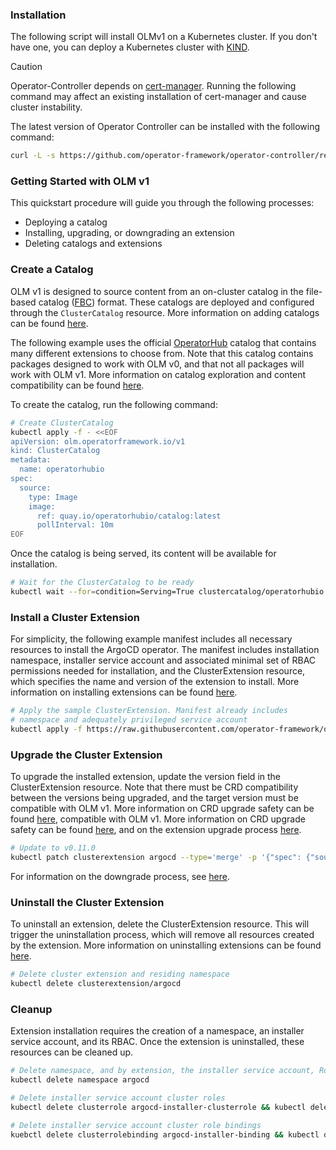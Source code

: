 ### Installation

The following script will install OLMv1 on a Kubernetes cluster. If you don't have one, you can deploy a Kubernetes cluster with [KIND](https://sigs.k8s.io/kind).

> [!CAUTION]  
> Operator-Controller depends on [cert-manager](https://cert-manager.io/). Running the following command
> may affect an existing installation of cert-manager and cause cluster instability.

The latest version of Operator Controller can be installed with the following command:

```bash
curl -L -s https://github.com/operator-framework/operator-controller/releases/latest/download/install.sh | bash -s
```

### Getting Started with OLM v1

This quickstart procedure will guide you through the following processes:

* Deploying a catalog
* Installing, upgrading, or downgrading an extension
* Deleting catalogs and extensions

### Create a Catalog

OLM v1 is designed to source content from an on-cluster catalog in the file-based catalog ([FBC](https://olm.operatorframework.io/docs/reference/file-based-catalogs/#docs)) format.
These catalogs are deployed and configured through the `ClusterCatalog` resource. More information on adding catalogs
can be found [here](../tutorials/add-catalog.md).

The following example uses the official [OperatorHub](https://operatorhub.io) catalog that contains many different
extensions to choose from. Note that this catalog contains packages designed to work with OLM v0, and that not all packages
will work with OLM v1. More information on catalog exploration and content compatibility can be found [here](../howto/catalog-queries.md).

To create the catalog, run the following command:

```bash
# Create ClusterCatalog
kubectl apply -f - <<EOF
apiVersion: olm.operatorframework.io/v1
kind: ClusterCatalog
metadata:
  name: operatorhubio
spec:
  source:
    type: Image
    image:
      ref: quay.io/operatorhubio/catalog:latest
      pollInterval: 10m
EOF
```

Once the catalog is being served, its content will be available for installation.

```bash
# Wait for the ClusterCatalog to be ready
kubectl wait --for=condition=Serving=True clustercatalog/operatorhubio --timeout=60s
```

### Install a Cluster Extension

For simplicity, the following example manifest includes all necessary resources to install the ArgoCD operator.
The manifest includes installation namespace, installer service account and associated minimal set of RBAC permissions
needed for installation, and the ClusterExtension resource, which specifies the name and version of the extension to install.
More information on installing extensions can be found [here](../tutorials/install-extension.md).

```bash
# Apply the sample ClusterExtension. Manifest already includes
# namespace and adequately privileged service account
kubectl apply -f https://raw.githubusercontent.com/operator-framework/operator-controller/main/config/samples/olm_v1alpha1_clusterextension.yaml
```

### Upgrade the Cluster Extension

To upgrade the installed extension, update the version field in the ClusterExtension resource. Note that
there must be CRD compatibility between the versions being upgraded, and the target version must be
compatible with OLM v1. More information on CRD upgrade safety can be found [here](../concepts/crd-upgrade-safety.md),
compatible with OLM v1. More information on CRD upgrade safety can be found [here](../concepts/crd-upgrade-safety.md),
and on the extension upgrade process [here](../tutorials/upgrade-extension.md).

```bash
# Update to v0.11.0
kubectl patch clusterextension argocd --type='merge' -p '{"spec": {"source": {"content-management": {"version": "0.11.0"}}}}'

```

For information on the downgrade process, see [here](../tutorials/downgrade-extension.md).

### Uninstall the Cluster Extension

To uninstall an extension, delete the ClusterExtension resource. This will trigger the uninstallation process, which will
remove all resources created by the extension. More information on uninstalling extensions can be found [here](../tutorials/uninstall-extension.md).

```bash
# Delete cluster extension and residing namespace
kubectl delete clusterextension/argocd
```

### Cleanup

Extension installation requires the creation of a namespace, an installer service account, and its RBAC. Once the
extension is uninstalled, these resources can be cleaned up.

```bash
# Delete namespace, and by extension, the installer service account, Role, and RoleBinding
kubectl delete namespace argocd
```

```bash
# Delete installer service account cluster roles
kubectl delete clusterrole argocd-installer-clusterrole && kubectl delete clusterrole argocd-rbac-clusterrole
```

```bash
# Delete installer service account cluster role bindings
kuebctl delete clusterrolebinding argocd-installer-binding && kubectl delete clusterrolebinding argocd-rbac-binding
```
